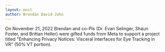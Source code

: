 ```yaml
---
layout: post
author: Brendan David-John
---
```


On November 21, 2022 Brendan and co-PIs (Dr. Evan Selinger, Shaun Foster, and Brittan Heller) were gifted funds from Meta to support a project titled "Enhancing Privacy Notices: Visceral Interfaces for Eye Tracking in VR" (50% VT portion).